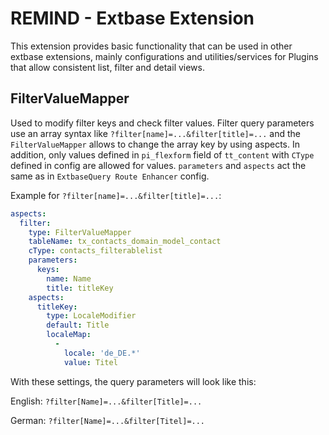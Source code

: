 # REMIND - Extbase Extension

This extension provides basic functionality that can be used in other extbase extensions, mainly configurations and utilities/services for Plugins
that allow consistent list, filter and detail views.

## FilterValueMapper

Used to modify filter keys and check filter values. Filter query parameters use an array syntax like `?filter[name]=...&filter[title]=...` and the `FilterValueMapper` allows to change the array key by using aspects. In addition, only values defined in `pi_flexform` field of `tt_content` with `CType` defined in config are allowed for values. `parameters` and `aspects` act the same as in `ExtbaseQuery Route Enhancer` config.

Example for `?filter[name]=...&filter[title]=...`:

```yaml
aspects:
  filter:
    type: FilterValueMapper
    tableName: tx_contacts_domain_model_contact
    cType: contacts_filterablelist
    parameters:
      keys:
        name: Name
        title: titleKey
    aspects:
      titleKey:
        type: LocaleModifier
        default: Title
        localeMap:
          -
            locale: 'de_DE.*'
            value: Titel

```
With these settings, the query parameters will look like this:

English: `?filter[Name]=...&filter[Title]=...`

German: `?filter[Name]=...&filter[Titel]=...`
